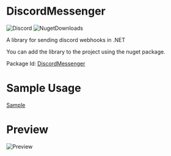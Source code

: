 # DiscordMessenger
![Discord](https://img.shields.io/discord/742861338233274418?label=Discord&logo=Discord) ![NugetDownloads](https://img.shields.io/nuget/dt/DiscordMessenger?label=Nuget%20Downloads)

A library for sending discord webhooks in .NET

You can add the library to the project using the nuget package.

Package Id: [DiscordMessenger](https://www.nuget.org/packages/DiscordMessenger/)

# Sample Usage
[Sample](https://github.com/01-Feli/DiscordMessenger/blob/main/SampleUsage/Program.cs)

# Preview
![Preview](https://i.imgur.com/NQ4nqEc.png)
